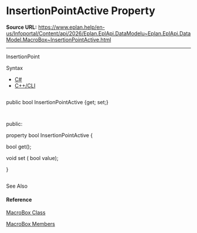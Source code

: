 # InsertionPointActive Property

**Source URL:** https://www.eplan.help/en-us/Infoportal/Content/api/2026/Eplan.EplApi.DataModelu~Eplan.EplApi.DataModel.MacroBox~InsertionPointActive.html

---

InsertionPoint

Syntax

- [C#](#i-syntax-CS)
- [C++/CLI](#i-syntax-CPP2005)

```
```
public bool InsertionPointActive {get; set;}
```
```

```
```
public:
property bool InsertionPointActive {
   bool get();
   void set (    bool value);
}
```
```



See Also

#### Reference

[MacroBox Class](Eplan.EplApi.DataModelu~Eplan.EplApi.DataModel.MacroBox.html)
  
[MacroBox Members](Eplan.EplApi.DataModelu~Eplan.EplApi.DataModel.MacroBox_members.html)